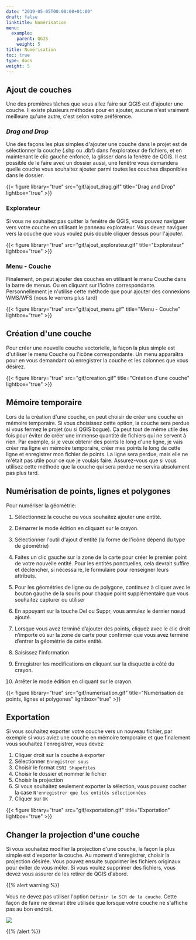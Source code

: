 ```yaml
---
date: "2019-05-05T00:00:00+01:00"
draft: false
linktitle: Numérisation
menu:
  example:
    parent: QGIS
    weight: 5
title: Numérisation
toc: true
type: docs
weight: 5
---
```

## Ajout de couches

 Une des premières tâches que vous allez faire sur QGIS est d'ajouter une couche. Il existe plusieurs méthodes pour en ajouter, aucune n'est vraiment meilleure qu'une autre, c'est selon votre préférence.
 
 
### *Drag and Drop*


Une des façons les plus simples d'ajouter une couche dans le projet est de sélectionner la couche (.shp ou .dbf) dans l'explorateur de fichiers, et en maintenant le clic gauche enfoncé, la glisser dans la fenêtre de QGIS. Il est possible de le faire avec un dossier aussi, une fenêtre vous demandera quelle couche vous souhaitez ajouter parmi toutes les couches disponibles dans le dossier.

{{< figure library="true" src="gif/ajout_drag.gif" title="Drag and Drop" lightbox="true" >}}

### Explorateur

Si vous ne souhaitez pas quitter la fenêtre de QGIS, vous pouvez naviguer vers votre couche en utilisant le panneau explorateur. Vous devez naviguer vers la couche que vous voulez puis double cliquer dessus pour l'ajouter.



{{< figure library="true" src="gif/ajout_explorateur.gif" title="Explorateur" lightbox="true" >}}

### Menu - Couche

Finalement, on peut ajouter des couches en utilisant le menu Couche dans la barre de menus. Ou en cliquant sur l'icône correspondante. Personnellement je n'utilise cette méthode que pour ajouter des connexions WMS/WFS (nous le verrons plus tard)


{{< figure library="true" src="gif/ajout_menu.gif" title="Menu - Couche" lightbox="true" >}}


## Création d'une couche

Pour créer une nouvelle couche vectorielle, la façon la plus simple est d'utiliser le menu Couche ou l'icône correspondante. Un menu apparaîtra pour en vous demandant où enregistrer la couche et les colonnes que vous désirez.


{{< figure library="true" src="gif/creation.gif" title="Création d'une couche" lightbox="true" >}}


## Mémoire temporaire

Lors de la création d'une couche, on peut choisir de créer une couche en mémoire temporaire. Si vous choisissez cette option, la couche sera perdue si vous fermez le projet (ou si QGIS bogue). Ça peut tout de même utile des fois pour éviter de créer une immense quantité de fichiers qui ne servent à rien. Par exemple, si je veux obtenir des points le long d'une ligne, je vais créer ma ligne en mémoire temporaire, créer mes points le long de cette ligne et enregistrer mon fichier de points. La ligne sera perdue, mais elle ne m'était pas utile pour ce que je voulais faire. Assurez-vous que si vous utilisez cette méthode que la couche qui sera perdue ne servira absolument pas plus tard.

## Numérisation de points, lignes et polygones 


Pour numériser la géométrie:

1. Sélectionnez la couche ou vous souhaitez ajouter une entité.

1. Démarrer le mode édition en cliquant sur le crayon.

1. Sélectionner l'outil d'ajout d'entité (la forme de l'icône dépend du type de géométrie)

1. Faites un clic gauche sur la zone de la carte pour créer le premier point de votre nouvelle entité. Pour les entités ponctuelles, cela devrait suffire et déclencher, si nécessaire, le formulaire pour renseigner leurs attributs. 

1. Pour les géométries de ligne ou de polygone, continuez à cliquer avec le bouton gauche de la souris pour chaque point supplémentaire que vous souhaitez capturer ou utiliser

1. En appuyant sur la touche Del ou Suppr, vous annulez le dernier nœud ajouté.

1. Lorsque vous avez terminé d’ajouter des points, cliquez avec le clic droit n’importe où sur la zone de carte pour confirmer que vous avez terminé d’entrer la géométrie de cette entité.

1. Saisissez l'information

1. Enregistrer les modifications en cliquant sur la disquette à côté du crayon.
1. Arrêter le mode édition en cliquant sur le crayon.



{{< figure library="true" src="gif/numerisation.gif" title="Numérisation de points, lignes et polygones" lightbox="true" >}}

## Exportation 

Si vous souhaitez exporter votre couche vers un nouveau fichier, par exemple si vous aviez une couche en mémoire temporaire et que finalement vous souhaitez l'enregistrer, vous devez:


1. Cliquer droit sur la couche à exporter
1. Sélectionner `Enregistrer sous` 
1. Choisir le format `ESRI Shapefiles`
1. Choisir le dossier et nommer le fichier
1. Choisir la projection
1. Si vous souhaitez seulement exporter la sélection, vous pouvez cocher la case `N'enregistrer que les entités sélectionnées`
1. Cliquer sur `OK`



{{< figure library="true" src="gif/exportation.gif" title="Exportation" lightbox="true" >}}

## Changer la projection d'une couche

Si vous souhaitez modifier la projection d'une couche, la façon la plus simple est d'exporter la couche. Au moment d'enregistrer, choisir la projection désirée. Vous pouvez ensuite supprimer les fichiers originaux pour éviter de vous mêler. Si vous voulez supprimer des fichiers, vous devez vous assurer de les retirer de QGIS d'abord.

{{% alert warning %}}

Vous ne devez pas utiliser l'option `Définir le SCR de la couche`. Cette façon de faire ne devrait être utilisée que lorsque votre couche ne s'affiche pas au bon endroit.

![](/img/img/misc/changer_projection_non.png)

{{% /alert %}}




